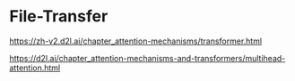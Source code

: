 # File-Transfer
https://zh-v2.d2l.ai/chapter_attention-mechanisms/transformer.html

https://d2l.ai/chapter_attention-mechanisms-and-transformers/multihead-attention.html
